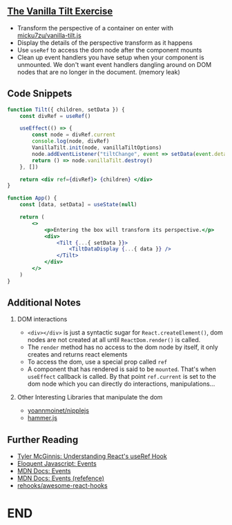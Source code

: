 ## [The Vanilla Tilt Exercise](https://react-hooks.netlify.app/5)

-   Transform the perspective of a container on enter with [micku7zu/vanilla-tilt.js](https://micku7zu.github.io/vanilla-tilt.js/)
-   Display the details of the perspective transform as it happens
-   Use `useRef` to access the dom node after the component mounts
-   Clean up event handlers you have setup when your component is unmounted. We don't want event handlers dangling around on DOM nodes that are no longer in the document. (memory leak)

## Code Snippets

```jsx
function Tilt({ children, setData }) {
    const divRef = useRef()

    useEffect(() => {
        const node = divRef.current
        console.log(node, divRef)
        VanillaTilt.init(node, vanillaTiltOptions)
        node.addEventListener("tiltChange", event => setData(event.detail))
        return () => node.vanillaTilt.destroy()
    }, [])

    return <div ref={divRef}> {children} </div>
}

function App() {
    const [data, setData] = useState(null)

    return (
        <>
            <p>Entering the box will transform its perspective.</p>
            <div>
                <Tilt {...{ setData }}>
                    <TiltDataDisplay {...{ data }} />
                </Tilt>
            </div>
        </>
    )
}
```

## Additional Notes

1.  DOM interactions

    -   `<div></div>` is just a syntactic sugar for `React.createElement()`, dom nodes are not created at all until `ReactDom.render()` is called.
    -   The `render` method has no access to the dom node by itself, it only creates and returns react elements
    -   To access the dom, use a special prop called `ref`
    -   A component that has rendered is said to be `mounted`. That's when `useEffect` callback is called. By that point `ref.current` is set to the dom node which you can directly do interactions, manipulations...

2.  Other Interesting Libraries that manipulate the dom
    -   [yoannmoinet/nipplejs](https://github.com/yoannmoinet/nipplejs)
    -   [hammer.js](https://github.com/hammerjs/hammer.js)

## Further Reading

-   [ Tyler McGinnis: Understanding React's useRef Hook](https://ui.dev/useref/)
-   [Eloquent Javascript: Events](https://eloquentjavascript.net/15_event.html)
-   [MDN Docs: Events](https://developer.mozilla.org/en-US/docs/Learn/JavaScript/Building_blocks/Events)
-   [MDN Docs: Events (refefence)](https://developer.mozilla.org/en-US/docs/Web/Events)
-   [rehooks/awesome-react-hooks](https://github.com/rehooks/awesome-react-hooks)

# END
